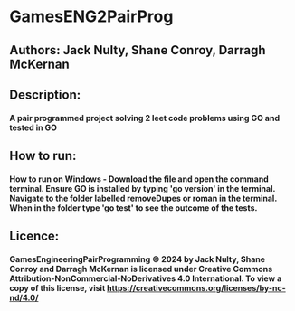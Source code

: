 # GamesENG2PairProg
## Authors: Jack Nulty, Shane Conroy, Darragh McKernan
## Description:
#### A pair programmed project solving 2 leet code problems using GO and tested in GO
## How to run:
#### How to run on Windows - Download the file and open the command terminal. Ensure GO is installed by typing 'go version' in the terminal. Navigate to the folder labelled removeDupes or roman in the terminal. When in the folder type 'go test' to see the outcome of the tests.
## Licence: 
#### GamesEngineeringPairProgramming © 2024 by Jack Nulty, Shane Conroy and Darragh McKernan is licensed under Creative Commons Attribution-NonCommercial-NoDerivatives 4.0 International. To view a copy of this license, visit https://creativecommons.org/licenses/by-nc-nd/4.0/
